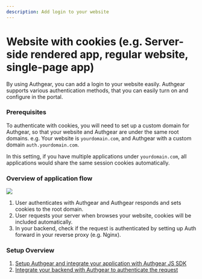 ```yaml
---
description: Add login to your website
---
```


# Website with cookies \(e.g. Server-side rendered app, regular website, single-page app\)

By using Authgear, you can add a login to your website easily. Authgear supports various authentication methods, that you can easily turn on and configure in the portal.

### Prerequisites

To authenticate with cookies, you will need to set up a custom domain for Authgear, so that your website and Authgear are under the same root domains. e.g. Your website is `yourdomain.com`, and Authgear with a custom domain `auth.yourdomain.com`. 

In this setting, if you have multiple applications under `yourdomain.com`, all applications would share the same session cookies automatically.

### Overview of application flow

![](https://mermaid.ink/img/eyJjb2RlIjoiZmxvd2NoYXJ0IFREXG4gICAgY2xpZW50W1VzZXIgQnJvd2VyXVxuICAgIGF1dGhnZWFyW0F1dGhnZWFyXVxuICAgIGFwcFtZb3VyIFdlYiBTZXJ2ZXJdXG4gICAgXG4gICAgY2xpZW50IC0tPiB8MS4gVXNlciBhdXRoZW5jaWF0ZSA8YnIvPiB3aXRoIEF1dGhnZWFyfCBhdXRoZ2VhclxuICAgIGNsaWVudCAtLT4gfDIuIFJlcXVlc3QgeW91ciBhcHBsaWNhdGlvbiBzZXJ2ZXJ8IGFwcFxuICAgIGFwcCAtLT4gfDMuIFJldmVyc2UgcHJveHkgZGVsZWdhdGVzIDxici8-IGF1dGhlbnRpY2F0aW9uIHRvIEF1dGhnZWFyIHJlc29sdmVyICB8IGF1dGhnZWFyXG4iLCJtZXJtYWlkIjp7InRoZW1lIjoiZGVmYXVsdCJ9LCJ1cGRhdGVFZGl0b3IiOmZhbHNlfQ)



1. User authenticates with Authgear and Authgear responds and sets cookies to the root domain.
2. User requests your server when browses your website, cookies will be included automatically.
3. In your backend, check if the request is authenticated by setting up Auth forward in your reverse proxy \(e.g. Nginx\).

### Setup Overview

1. [Setup Authgear and integrate your application with Authgear JS SDK](../getting-started/website.md)
2. [Integrate your backend with Authgear to authenticate the request](../getting-started/backend-integration/)



